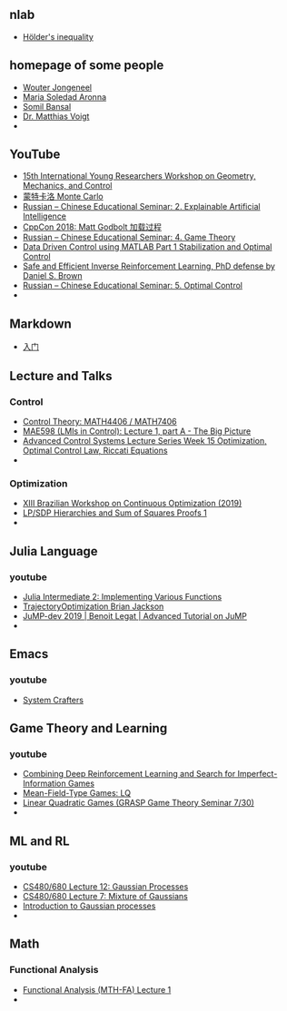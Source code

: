 ## nlab

- [Hölder's inequality](https://ncatlab.org/nlab/show/H%C3%B6lder%27s+inequality)

## homepage of some people





- [Wouter Jongeneel](http://wjongeneel.nl/index.html)
- [Maria Soledad Aronna](https://sites.google.com/view/aronna/home)
- [Somil Bansal](http://people.eecs.berkeley.edu/~somil/index.html)
- [Dr. Matthias Voigt](https://www.math.uni-hamburg.de/home/voigt/index.html.en)
- 

## YouTube

- [15th International Young Researchers Workshop on Geometry, Mechanics, and Control](https://www.youtube.com/watch?v=CEW-O0-G1SQ&list=PLVQyS2fyA9h553Io1ZzthDQEQAw6i2a2n)
- [蒙特卡洛 Monte Carlo](https://www.youtube.com/watch?v=XRGquU0ZJok&list=PLvOO0btloRns2Wnn2MPQ-Z8viHoBfxGGJ&ab_channel=ShusenWang)
- [Russian – Chinese Educational Seminar: 2. Explainable Artificial Intelligence](https://www.youtube.com/watch?v=JhU8fnhUOZA&ab_channel=%D0%9E%D0%B2%D0%B0%D0%BD%D0%B5%D1%81%D0%9F%D0%B5%D1%82%D1%80%D0%BE%D1%81%D1%8F%D0%BD)
- [CppCon 2018: Matt Godbolt 加载过程](https://www.youtube.com/watch?v=dOfucXtyEsU&ab_channel=CppCon)
- [Russian – Chinese Educational Seminar: 4. Game Theory](https://www.youtube.com/watch?v=22_HZZSEH0g&ab_channel=%D0%9E%D0%B2%D0%B0%D0%BD%D0%B5%D1%81%D0%9F%D0%B5%D1%82%D1%80%D0%BE%D1%81%D1%8F%D0%BD)
- [Data Driven Control using MATLAB Part 1 Stabilization and Optimal Control](https://www.youtube.com/watch?v=82wOgZJLX3M&ab_channel=AliNasir)
- [Safe and Efficient Inverse Reinforcement Learning, PhD defense by Daniel S. Brown](https://www.youtube.com/watch?v=Ob_tcEzVyjU&ab_channel=DanielBrown)
- [Russian – Chinese Educational Seminar: 5. Optimal Control](https://www.youtube.com/watch?v=noSAvyKCqhk&ab_channel=%D0%9E%D0%B2%D0%B0%D0%BD%D0%B5%D1%81%D0%9F%D0%B5%D1%82%D1%80%D0%BE%D1%81%D1%8F%D0%BD)
- 

## Markdown 

- [入门](http://itmyhome.com/markdown/article/syntax/links.html)

## Lecture and Talks

### Control

- [Control Theory: MATH4406 / MATH7406](https://people.smp.uq.edu.au/YoniNazarathy/Control4406/ControlMATH4406.html)
- [MAE598 (LMIs in Control): Lecture 1, part A - The Big Picture](https://www.youtube.com/watch?v=iuBFvsepKTo&list=PL5ebyVGQORm6n158o-I_liUZ7Q5Od43li&ab_channel=MatthewPeet)
- [Advanced Control Systems Lecture Series Week 15 Optimization, Optimal Control Law, Riccati Equations](https://www.youtube.com/watch?v=FSqE3FXY5kM&ab_channel=TrainingsHubByDr.ArslanAmin)
- 

### Optimization

- [XIII Brazilian Workshop on Continuous Optimization (2019)](https://www.youtube.com/watch?v=YlDSHchkUV8&list=PLo4jXE-LdDTQVZhnLPq2W31vJ1fq1VSp6)
- [LP/SDP Hierarchies and Sum of Squares Proofs 1](https://www.youtube.com/watch?v=HdZajqWl15I&ab_channel=SimonsInstitute)
- 

## Julia Language

### youtube

- [Julia Intermediate 2: Implementing Various Functions](https://www.youtube.com/watch?v=8ZXOub8tYFs&ab_channel=DJ%27sOfficeHours)
- [TrajectoryOptimization Brian Jackson](https://www.youtube.com/watch?v=igd1tuS2OVM&ab_channel=TheJuliaProgrammingLanguage)
- [JuMP-dev 2019 | Benoit Legat | Advanced Tutorial on JuMP](https://www.youtube.com/watch?v=gUf8kmdoWzo&list=PLP8iPy9hna6QkxelZiDOc5HnVGvQmEsLX&index=20&ab_channel=TheJuliaProgrammingLanguage)
- 



## Emacs

### youtube

- [System Crafters](https://www.youtube.com/c/SystemCrafters/playlists)



## Game Theory and Learning

### youtube

- [Combining Deep Reinforcement Learning and Search for Imperfect-Information Games](https://www.youtube.com/watch?v=mCldyXOYNok&ab_channel=NoamBrown)
- [Mean-Field-Type Games: LQ](https://www.youtube.com/watch?v=mKXEu4SzwpI&ab_channel=LnGLab)
- [Linear Quadratic Games (GRASP Game Theory Seminar 7/30)](https://www.youtube.com/watch?v=YlAOKjHy15s&t=2950s&ab_channel=FJYang)
- 



## ML and RL

### youtube

- [CS480/680 Lecture 12: Gaussian Processes](https://www.youtube.com/watch?v=exqpaqaPG2M&ab_channel=PascalPoupart)
- [CS480/680 Lecture 7: Mixture of Gaussians](https://www.youtube.com/watch?v=Weq0KiSTHAs&list=PLdAoL1zKcqTW-uzoSVBNEecKHsnug_M0k&index=14&ab_channel=PascalPoupart)
- [Introduction to Gaussian processes](https://www.youtube.com/watch?v=GWHE5vnpxks&t=283s&ab_channel=GaussianProcessSummerSchool)
- 

## Math

### Functional Analysis

- [Functional Analysis (MTH-FA) Lecture 1](https://www.youtube.com/watch?v=IyH9LgOw5s4&list=PLp0hSY2uBeP8fav3g6SNIYnt-00klqmx9&ab_channel=ICTPPostgraduateDiplomaProgramme)
- 












